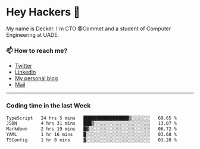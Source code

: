 # Hey Hackers 👋

My name is Decker. I`m CTO @Commet and a student of Computer Engineering at UADE.

### 📫 How to reach me?
- [Twitter](https://x.com/0xDecker) 
- [LinkedIn](https://www.linkedin.com/in/decker-urbano/) 
- [My personal blog](http://decker.sh) 
- [Mail](mailto:me@decker.sh)

---

### Coding time in the last Week

<!--START_SECTION:waka-->

```txt
TypeScript   24 hrs 5 mins   █████████████████▒░░░░░░░   69.65 %
JSON         4 hrs 31 mins   ███▒░░░░░░░░░░░░░░░░░░░░░   13.07 %
Markdown     2 hrs 19 mins   █▓░░░░░░░░░░░░░░░░░░░░░░░   06.72 %
YAML         1 hr 16 mins    █░░░░░░░░░░░░░░░░░░░░░░░░   03.68 %
TSConfig     1 hr 8 mins     ▓░░░░░░░░░░░░░░░░░░░░░░░░   03.28 %
```

<!--END_SECTION:waka-->
